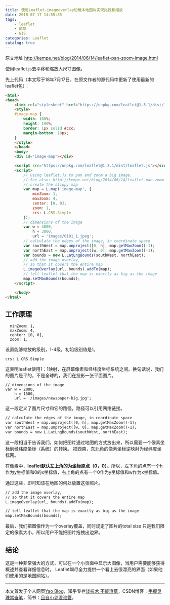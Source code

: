 ```yaml
---
title: 使用Leaflet-imageoverlay加载本地图片实现拖拽和缩放
date: 2018-07-17 14:55:35
tags:
    - leaflet
    - 前端
    - GIS
categories: Leaflet
catalog: true
---
```


原文地址
http://kempe.net/blog/2014/06/14/leaflet-pan-zoom-image.html

使用leaflet.js去平移和缩放大尺寸图像。

先上代码（本文写于18年7月17日，在原文作者的源代码中更新了使用最新的leaflet包）：

```html
<html>
<head>
    <link rel="stylesheet" href="https://unpkg.com/leaflet@1.3.1/dist/leaflet.css">
    <style>
    #image-map {
        width: 100%;
        height: 100%;
        border: 1px solid #ccc;
        margin-bottom: 10px;
    }
    </style>
    </head>
    <body>
    <div id="image-map"></div>

    <script src="https://unpkg.com/leaflet@1.3.1/dist/leaflet.js"></script>
    <script>
        // Using leaflet.js to pan and zoom a big image.
        // See also: http://kempe.net/blog/2014/06/14/leaflet-pan-zoom-image.html
        // create the slippy map
        var map = L.map('image-map', {
            minZoom: 1,
            maxZoom: 4,
            center: [0, 0],
            zoom: 1,
            crs: L.CRS.Simple
        });
        // dimensions of the image
        var w = 4000,
            h = 3000,
            url = 'images/0101_1.jpeg';
        // calculate the edges of the image, in coordinate space
        var southWest = map.unproject([0, h], map.getMaxZoom()-1);
        var northEast = map.unproject([w, 0], map.getMaxZoom()-1);
        var bounds = new L.LatLngBounds(southWest, northEast);
        // add the image overlay,
        // so that it covers the entire map
        L.imageOverlay(url, bounds).addTo(map);
        // tell leaflet that the map is exactly as big as the image
        map.setMaxBounds(bounds);
    </script>

    </body>
</html>

```


## 工作原理

```
  minZoom: 1,
  maxZoom: 4,
  center: [0, 0],
  zoom: 1,
```
设置能够缩放的级别，1-4级。初始级别值是1。

```
crs: L.CRS.Simple
```

这表明leaflet使用1：1映射，在屏幕像素和经纬度坐标系统之间。换句话说，我们的图片是平的，不是全球的，我们在投影一张平面图片。

```
// dimensions of the image
var w = 2000,
    h = 1500,
    url = '/images/newspaper-big.jpg';
```
这一段定义了图片尺寸和它的路径，路径可以引用网络链接。

```html
// calculate the edges of the image, in coordinate space
var southWest = map.unproject([0, h], map.getMaxZoom()-1);
var northEast = map.unproject([w, 0], map.getMaxZoom()-1);
var bounds = new L.LatLngBounds(southWest, northEast);
```
这一段相当于告诉我们，如何把图片通过地图的方式放出来，所以需要一个像素坐标到经纬度坐标（系统）的转换。
把西南，东北角的像素坐标逆映射为经纬度坐标网。

在像素中，**leaflet默认左上角的为坐标原点（0，0）**。所以，左下角的点有一个h作为y坐标值和0的x坐标值，右上角的点有一个0作为y坐标值和w作为x坐标值。

通过这些，即可知该在地图的何处放置这张照片。

```html
// add the image overlay,
// so that it covers the entire map
L.imageOverlay(url, bounds).addTo(map);

// tell leaflet that the map is exactly as big as the image
map.setMaxBounds(bounds);
```

最后，我们把图像作为一个overlay覆盖，同时规定了图片的total size 只是我们限定的像素大小，所以用户不能把图片拖拽出边界。

## 结论
这是一种非常强大的方式，可以在一个小页面中显示大图像，当用户需要能够获得概述并查看详细信息时。 Leaflet竭尽全力提供一个看上去很漂亮的界面（如果他们使用的是地图网站）。

***
本文首发于个人网页[Yao Blog](http://liyaolife.com)，知乎专栏[谈技术 不能潦草](https://zhuanlan.zhihu.com/c_175317330)，CSDN博客：[手握灵珠常奋笔](https://blog.csdn.net/GeneralLi95)，简书：[且自小尧没谁管](https://www.jianshu.com/u/2ad44a001d34)。
